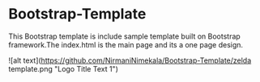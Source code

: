 # Bootstrap-Template

This Bootstrap template is include sample template built on Bootstrap framework.The index.html is the main page and its a one page design. 

![alt text](https://github.com/NirmaniNimekala/Bootstrap-Template/zelda template.png "Logo Title Text 1")
